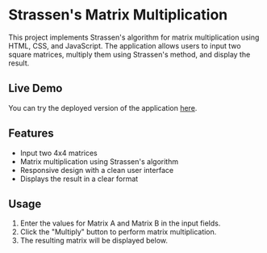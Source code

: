 # Strassen's Matrix Multiplication

This project implements Strassen's algorithm for matrix multiplication using HTML, CSS, and JavaScript. The application allows users to input two square matrices, multiply them using Strassen's method, and display the result.

## Live Demo

You can try the deployed version of the application [here](https://strassensmatrixmultiplication.netlify.app/).

## Features

- Input two 4x4 matrices
- Matrix multiplication using Strassen's algorithm
- Responsive design with a clean user interface
- Displays the result in a clear format

## Usage

1. Enter the values for Matrix A and Matrix B in the input fields.
2. Click the "Multiply" button to perform matrix multiplication.
3. The resulting matrix will be displayed below.
